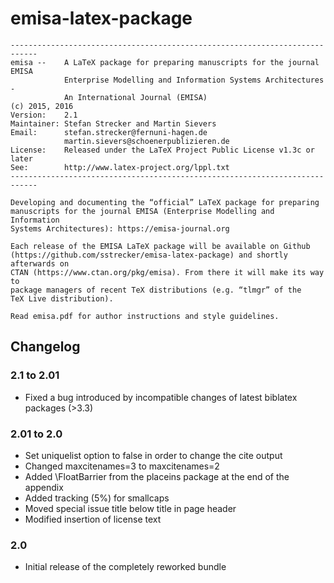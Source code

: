 # emisa-latex-package
```
----------------------------------------------------------------------------
emisa --    A LaTeX package for preparing manuscripts for the journal EMISA
            Enterprise Modelling and Information Systems Architectures -
            An International Journal (EMISA)
(c) 2015, 2016
Version:    2.1        
Maintainer: Stefan Strecker and Martin Sievers
Email:      stefan.strecker@fernuni-hagen.de
            martin.sievers@schoenerpublizieren.de
License:    Released under the LaTeX Project Public License v1.3c or later
See:        http://www.latex-project.org/lppl.txt
----------------------------------------------------------------------------

Developing and documenting the “official” LaTeX package for preparing 
manuscripts for the journal EMISA (Enterprise Modelling and Information 
Systems Architectures): https://emisa-journal.org

Each release of the EMISA LaTeX package will be available on Github 
(https://github.com/sstrecker/emisa-latex-package) and shortly afterwards on 
CTAN (https://www.ctan.org/pkg/emisa). From there it will make its way to 
package managers of recent TeX distributions (e.g. “tlmgr” of the 
TeX Live distribution).

Read emisa.pdf for author instructions and style guidelines.
```

## Changelog

### 2.1  to 2.01

* Fixed a bug introduced by incompatible changes of latest biblatex packages (>3.3)

### 2.01 to 2.0

* Set uniquelist option to false in order to change the cite output
* Changed maxcitenames=3 to maxcitenames=2
* Added \FloatBarrier from the placeins package at the end of the appendix
* Added tracking (5%) for smallcaps
* Moved special issue title below title in page header
* Modified insertion of license text

### 2.0

* Initial release of the completely reworked bundle

